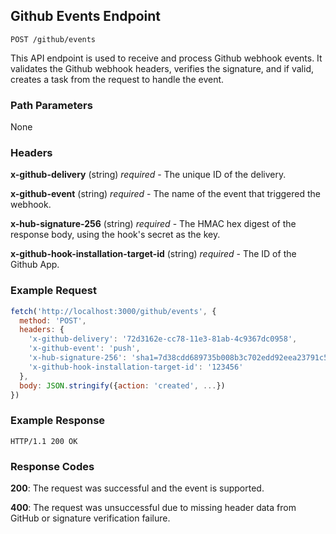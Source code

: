## Github Events Endpoint

```
POST /github/events
```

This API endpoint is used to receive and process Github webhook events. It validates the Github webhook headers, verifies the signature, and if valid, creates a task from the request to handle the event.

### Path Parameters

None

### Headers

**x-github-delivery** (string) *required* - The unique ID of the delivery.

**x-github-event** (string) *required* - The name of the event that triggered the webhook.

**x-hub-signature-256** (string) *required* - The HMAC hex digest of the response body, using the hook's secret as the key.

**x-github-hook-installation-target-id** (string) *required* - The ID of the Github App.

### Example Request

```javascript
fetch('http://localhost:3000/github/events', {
  method: 'POST',
  headers: {
    'x-github-delivery': '72d3162e-cc78-11e3-81ab-4c9367dc0958',
    'x-github-event': 'push',
    'x-hub-signature-256': 'sha1=7d38cdd689735b008b3c702edd92eea23791c5f6',
    'x-github-hook-installation-target-id': '123456'
  },
  body: JSON.stringify({action: 'created', ...})
})
```

### Example Response

```
HTTP/1.1 200 OK
```

### Response Codes

**200**: The request was successful and the event is supported.

**400**: The request was unsuccessful due to missing header data from GitHub or signature verification failure.

<br />

